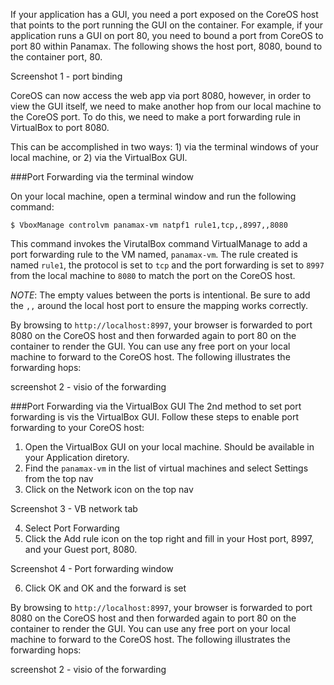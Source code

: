 If your application has a GUI, you need a port exposed on the CoreOS host that points to the port running the GUI on the container. For example, if your application runs a GUI on port 80, you need to bound a port from CoreOS to port 80 within Panamax. The following shows the host port, 8080, bound to the container port, 80.

Screenshot 1 - port binding

CoreOS can now access the web app via port 8080, however, in order to view the GUI itself, we need to make another hop from our local machine to the CoreOS port. To do this, we need to make a port forwarding rule in VirtualBox to port 8080.

This can be accomplished in two ways: 1) via the terminal windows of your local machine, or 2) via the VirtualBox GUI.

###Port Forwarding via the terminal window

On your local machine, open a terminal window and run the following command:

`$ VboxManage controlvm panamax-vm natpf1 rule1,tcp,,8997,,8080`

This command invokes the VirutalBox command VirtualManage to add a port forwarding rule to the VM named, `panamax-vm`. The rule created is named `rule1`, the protocol is set to `tcp` and the port forwarding is set to `8997` from the local machine to `8080` to match the port on the CoreOS host.

*NOTE*: The empty values between the ports is intentional. Be sure to add the `,,` around the local host port to ensure the mapping works correctly.

By browsing to `http://localhost:8997`, your browser is forwarded to port 8080 on the CoreOS host and then forwarded again to port 80 on the container to render the GUI. You can use any free port on your local machine to forward to the CoreOS host. The following illustrates the forwarding hops:

screenshot 2 - visio of the forwarding

###Port Forwarding via the VirtualBox GUI
The 2nd method to set port forwarding is vis the VirtualBox GUI. Follow these steps to enable port forwarding to your CoreOS host:

1. Open the VirtualBox GUI on your local machine. Should be available in your Application diretory.
2. Find the `panamax-vm` in the list of virtual machines and select Settings from the top nav
3. Click on the Network icon on the top nav

Screenshot 3 - VB network tab

4. Select Port Forwarding 
5. Click the Add rule icon on the top right and fill in your Host port, 8997, and your Guest port, 8080.

Screenshot 4 - Port forwarding window

6. Click OK and OK and the forward is set

By browsing to `http://localhost:8997`, your browser is forwarded to port 8080 on the CoreOS host and then forwarded again to port 80 on the container to render the GUI. You can use any free port on your local machine to forward to the CoreOS host. The following illustrates the forwarding hops:

screenshot 2 - visio of the forwarding


